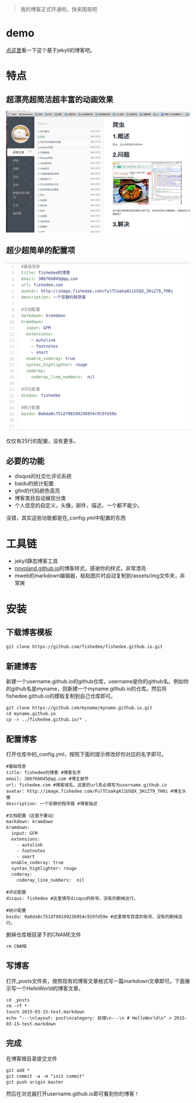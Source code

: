 > 我的博客正式开通啦，快来围观吧

# demo
[点这里](fishedeee.com)看一下这个基于jekyll的博客吧。

# 特点

## 超漂亮超简洁超丰富的动画效果

![Screen Shot 2016-03-15 at 8.40.14 P](/assets/img/Screen%20Shot%202016-03-15%20at%208.40.14%20PM.png)

## 超少超简单的配置项

![Screen Shot 2016-03-15 at 8.41.00 P](/assets/img/Screen%20Shot%202016-03-15%20at%208.41.00%20PM.png)

仅仅有25行的配置，没有更多。

## 必要的功能

* disqus的社交化评论系统
* baidu的统计配置
* gfm的代码颜色高亮
* 博客类目自动展现分类
* 个人信息的自定义，头像，邮件，描述，一个都不能少。

没错，其实这些功能都是在_config.yml中配置的东西

# 工具链

* jekyll静态博客工具
* [novoland.github.io](http://novoland.github.io)的博客样式，感谢你的样式，非常漂亮
* mweb的markdown编辑器，粘贴图片时自动复制到/assets/img文件夹，非常爽

# 安装

## 下载博客模板

```
git clone https://github.com/fishedee/fishedee.github.io.git
```

## 新建博客
新建一个username.github.io的github仓库，username是你的github名。例如你的github名是myname，则新建一个myname.github.io的仓库。然后将fishedee.github.io的模板复制到自己仓库即可。

```
git clone https://github.com/myname/myname.github.io.git
cd myname.github.io
cp -r ../fishedee.github.io/* .
```

## 配置博客

打开仓库中的_config.yml，按照下面的提示修改好你对应的名字即可。

```
#基础信息
title: fishedee的博客 #博客名字
email: 306766045@qq.com #博主邮件
url: fishedee.com #博客域名，这里的url务必填写为username.github.io
avatar: http://image.fishedee.com/FulTCoakq411USQX_3HiZ79_fH0i #博主头像
description: 一个安静的程序猿 #博客描述

#文档配置（这里不要动）
markdown: kramdown
kramdown:
  input: GFM
  extensions:
    - autolink
    - footnotes
    - smart
  enable_coderay: true
  syntax_highlighter: rouge
  coderay:
    coderay_line_numbers:  nil

#评论配置
disqus: fishedee #这里填写disqus的账号，没有的删掉这行。

#统计配置
baidu: 0a6da8c751d798199236954c919fd59e #这里填写百度的账号，没有的删掉这行。
```

删掉仓库根目录下的CNAME文件
```
rm CNAME
```

## 写博客

打开_posts文件夹，按照现有的博客文章格式写一篇markdown文章即可。下面展示写一个HelloWorld的博客文章。

```
cd _posts
rm -rf *
touch 2015-03-15-test.markdown
echo "---\nlayout: post\ncategory: 前端\n---\n # HelloWorld\n" > 2015-03-15-test.markdown
```

## 完成
在博客根目录提交文件

```
git add *
git commit -a -m "init commit"
git push origin master
```

然后在浏览器打开username.github.io即可看到你的博客！


